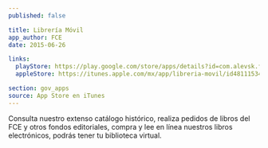 ```yaml
---
published: false

title: Librería Móvil
app_author: FCE
date: 2015-06-26

links:
  playStore: https://play.google.com/store/apps/details?id=com.alevsk.fondodecultura
  appleStore: https://itunes.apple.com/mx/app/libreria-movil/id481115341?mt=8

section: gov_apps
source: App Store en iTunes
---
```


Consulta nuestro extenso catálogo histórico, realiza pedidos de libros del FCE y otros fondos editoriales, compra y lee en línea nuestros libros electrónicos, podrás tener tu biblioteca virtual.
